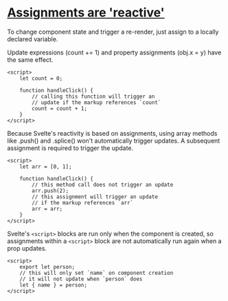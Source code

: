 # [Assignments are 'reactive'](https://svelte.dev/docs/svelte-components#script-2-assignments-are-reactive)

To change component state and trigger a re-render, just assign to a locally declared variable.

Update expressions (count += 1) and property assignments (obj.x = y) have the same effect.

```sveltehtml
<script>
	let count = 0;

	function handleClick() {
		// calling this function will trigger an
		// update if the markup references `count`
		count = count + 1;
	}
</script>
```

Because Svelte's reactivity is based on assignments, using array methods like .push() and .splice() won't automatically trigger updates. A subsequent assignment is required to trigger the update.

```sveltehtml
<script>
	let arr = [0, 1];

	function handleClick() {
		// this method call does not trigger an update
		arr.push(2);
		// this assignment will trigger an update
		// if the markup references `arr`
		arr = arr;
	}
</script>
```

Svelte's `<script>` blocks are run only when the component is created, so assignments within a `<script>` block are not automatically run again when a prop updates.

```sveltehtml
<script>
	export let person;
	// this will only set `name` on component creation
	// it will not update when `person` does
	let { name } = person;
</script>
```
